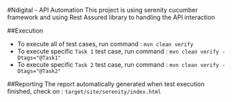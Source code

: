 #Ndigital - API Automation
This project is using serenity cucumber framework and using Rest Assured library to handling the API interaction

##Execution
 - To execute all of test cases, run command : `mvn clean verify`
 - To execute specific `Task 1` test case, run command : `mvn clean verify -Dtags="@Task1"`
 - To execute specific `Task 2` test case, run command : `mvn clean verify -Dtags="@Task2"`

##Reporting
The report automatically generated when test execution finished, check on : `target/site/serenity/index.html`